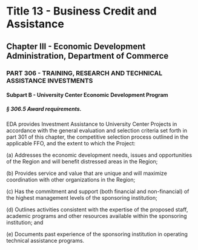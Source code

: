 
# Title 13 - Business Credit and Assistance
## Chapter III - Economic Development Administration, Department of Commerce
### PART 306 - TRAINING, RESEARCH AND TECHNICAL ASSISTANCE INVESTMENTS
#### Subpart B - University Center Economic Development Program
##### § 306.5 Award requirements.

EDA provides Investment Assistance to University Center Projects in accordance with the general evaluation and selection criteria set forth in part 301 of this chapter, the competitive selection process outlined in the applicable FFO, and the extent to which the Project:

(a) Addresses the economic development needs, issues and opportunities of the Region and will benefit distressed areas in the Region;

(b) Provides service and value that are unique and will maximize coordination with other organizations in the Region;

(c) Has the commitment and support (both financial and non-financial) of the highest management levels of the sponsoring institution;

(d) Outlines activities consistent with the expertise of the proposed staff, academic programs and other resources available within the sponsoring institution; and

(e) Documents past experience of the sponsoring institution in operating technical assistance programs.
